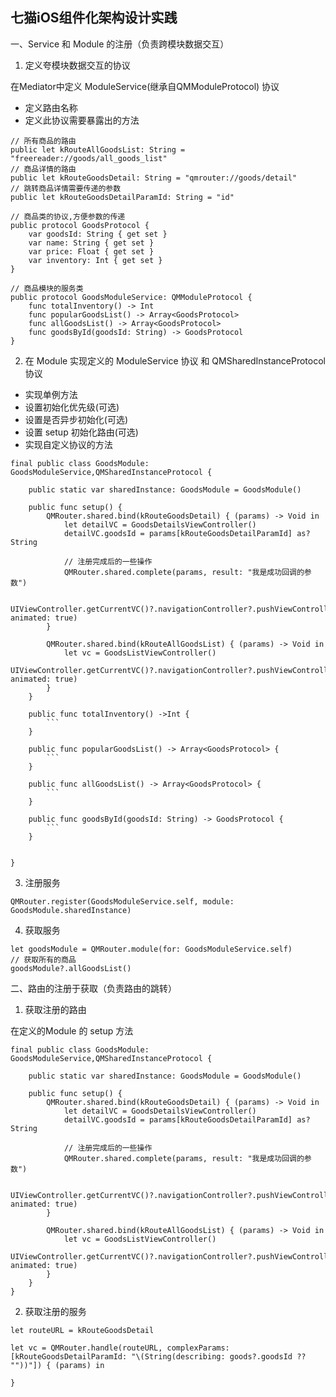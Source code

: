 ## 七猫iOS组件化架构设计实践

一、Service 和 Module 的注册（负责跨模块数据交互）

1. 定义夸模块数据交互的协议

在Mediator中定义 ModuleService(继承自QMModuleProtocol) 协议

* 定义路由名称
* 定义此协议需要暴露出的方法

```
// 所有商品的路由
public let kRouteAllGoodsList: String = "freereader://goods/all_goods_list"
// 商品详情的路由
public let kRouteGoodsDetail: String = "qmrouter://goods/detail"
// 跳转商品详情需要传递的参数
public let kRouteGoodsDetailParamId: String = "id"

// 商品类的协议,方便参数的传递
public protocol GoodsProtocol {
    var goodsId: String { get set }
    var name: String { get set }
    var price: Float { get set }
    var inventory: Int { get set }
}

// 商品模块的服务类
public protocol GoodsModuleService: QMModuleProtocol {
    func totalInventory() -> Int
    func popularGoodsList() -> Array<GoodsProtocol>
    func allGoodsList() -> Array<GoodsProtocol>
    func goodsById(goodsId: String) -> GoodsProtocol
}
```

2. 在 Module 实现定义的 ModuleService 协议 和 QMSharedInstanceProtocol 协议

* 实现单例方法
* 设置初始化优先级(可选)
* 设置是否异步初始化(可选)
* 设置 setup 初始化路由(可选)
* 实现自定义协议的方法

```
final public class GoodsModule: GoodsModuleService,QMSharedInstanceProtocol {
  
    public static var sharedInstance: GoodsModule = GoodsModule()
  
    public func setup() {
        QMRouter.shared.bind(kRouteGoodsDetail) { (params) -> Void in
            let detailVC = GoodsDetailsViewController()
            detailVC.goodsId = params[kRouteGoodsDetailParamId] as? String
          
            // 注册完成后的一些操作
            QMRouter.shared.complete(params, result: "我是成功回调的参数")
          
            UIViewController.getCurrentVC()?.navigationController?.pushViewController(detailVC, animated: true)
        }
      
        QMRouter.shared.bind(kRouteAllGoodsList) { (params) -> Void in
            let vc = GoodsListViewController()
            UIViewController.getCurrentVC()?.navigationController?.pushViewController(vc, animated: true)
        }
    }
  
    public func totalInventory() ->Int {
        ```
    }
  
    public func popularGoodsList() -> Array<GoodsProtocol> {
        ```
    }
  
    public func allGoodsList() -> Array<GoodsProtocol> {
        ```
    }

    public func goodsById(goodsId: String) -> GoodsProtocol {
        ```
    }


}
```

3. 注册服务

```
QMRouter.register(GoodsModuleService.self, module: GoodsModule.sharedInstance)
```

4. 获取服务

```
let goodsModule = QMRouter.module(for: GoodsModuleService.self)
// 获取所有的商品
goodsModule?.allGoodsList()
```

二、路由的注册于获取（负责路由的跳转）

1. 获取注册的路由

在定义的Module 的 setup 方法

```
final public class GoodsModule: GoodsModuleService,QMSharedInstanceProtocol {
  
    public static var sharedInstance: GoodsModule = GoodsModule()
  
    public func setup() {
        QMRouter.shared.bind(kRouteGoodsDetail) { (params) -> Void in
            let detailVC = GoodsDetailsViewController()
            detailVC.goodsId = params[kRouteGoodsDetailParamId] as? String
  
            // 注册完成后的一些操作
            QMRouter.shared.complete(params, result: "我是成功回调的参数")
  
            UIViewController.getCurrentVC()?.navigationController?.pushViewController(detailVC, animated: true)
        }
  
        QMRouter.shared.bind(kRouteAllGoodsList) { (params) -> Void in
            let vc = GoodsListViewController()
            UIViewController.getCurrentVC()?.navigationController?.pushViewController(vc, animated: true)
        }
    }
}
```

2. 获取注册的服务

```
let routeURL = kRouteGoodsDetail

let vc = QMRouter.handle(routeURL, complexParams: [kRouteGoodsDetailParamId: "\(String(describing: goods?.goodsId ?? ""))"]) { (params) in

}
```
